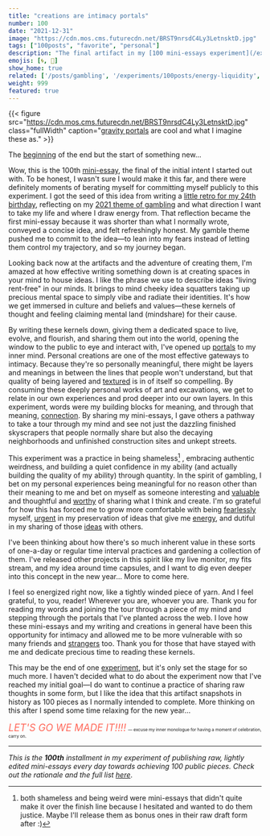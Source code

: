 ```yaml
---
title: "creations are intimacy portals"
number: 100
date: "2021-12-31"
image: "https://cdn.mos.cms.futurecdn.net/BRST9nrsdC4Ly3LetnsktD.jpg"
tags: ["100posts", "favorite", "personal"]
description: "The final artifact in my [100 mini-essays experiment](/experiments/100posts) exploring the intimacy of creations and the value of sharing your mind with the world."
emojis: [🌀, 🌌]
show_home: true
related: ['/posts/gambling', '/experiments/100posts/energy-liquidity', '/experiments/100posts/urgency', '/experiments/postal-portals', '/experiments/100posts/beginnings', '/experiments/100posts/crazy-ideas', '/experiments/100posts/perception', '/posts/mid-twenties', '/experiments/100posts/fear', '/experiments/100posts/cafe-encounter', '/experiments/100posts/soothing-fire', '/experiments/100posts/dance', '/experiments/100posts/finding-texture']
weight: 999
featured: true
---
```


{{< figure src="https://cdn.mos.cms.futurecdn.net/BRST9nrsdC4Ly3LetnsktD.jpg" class="fullWidth" caption="[gravity portals](https://www.livescience.com/gravity-portals-solve-dark-matter-gamma-ray-mystery.html) are cool and what I imagine these as." >}}

The [beginning](/experiments/100posts/beginnings) of the end but the start of something new...

Wow, this is the 100th [mini-essay](/experiments/100posts), the final of the initial intent I started out with. To be honest, I wasn't sure I would make it this far, and there were definitely moments of berating myself for committing myself publicly to this experiment. I got the seed of this idea from writing a [little retro for my 24th birthday](/posts/mid-twenties), reflecting on my [2021 theme of gambling](/posts/gambling) and what direction I want to take my life and where I draw energy from. That reflection became the first mini-essay because it was shorter than what I normally wrote, conveyed a concise idea, and felt refreshingly honest. My gamble theme pushed me to commit to the idea—to lean into my fears instead of letting them control my trajectory, and so my journey began.

Looking back now at the artifacts and the adventure of creating them, I'm amazed at how effective writing something down is at creating spaces in your mind to house ideas. I like the phrase we use to describe ideas "living rent-free" in our minds. It brings to mind cheeky idea squatters taking up precious mental space to simply vibe and radiate their identities. It's how we get immersed in culture and beliefs and values—these kernels of thought and feeling claiming mental land (mindshare) for their cause.

By writing these kernels down, giving them a dedicated space to live, evolve, and flourish, and sharing them out into the world, opening the window to the public to eye and interact with, I've opened up [portals](https://www.spencerchang.me/experiments/postal-portals/) to my inner mind. Personal creations are one of the most effective gateways to intimacy. Because they're so personally meaningful, there might be layers and meanings in between the lines that people won't understand, but that quality of being layered and [textured](/experiments/100posts/finding-texture) is in of itself so compelling. By consuming these deeply personal works of art and excavations, we get to relate in our own experiences and prod deeper into our own layers. In this experiment, words were my building blocks for meaning, and through that meaning, [connection](https://www.spencerchang.me/experiments/100posts/perception/). By sharing my mini-essays, I gave others a pathway to take a tour through my mind and see not just the dazzling finished skyscrapers that people normally share but also the decaying neighborhoods and unfinished construction sites and unkept streets. 

This experiment was a practice in being shameless[^1] , embracing authentic weirdness, and building a quiet confidence in my ability (and actually building the quality of my ability) through quantity. In the spirit of gambling, I bet on my personal experiences being meaningful for no reason other than their meaning to me and bet on myself as someone interesting and [valuable](https://www.spencerchang.me/experiments/100posts/dance/) and thoughtful and [worthy](https://www.spencerchang.me/experiments/100posts/soothing-fire/) of sharing what I think and create. I'm so grateful for how this has forced me to grow more comfortable with being [fearlessly](https://www.spencerchang.me/experiments/100posts/fear) myself, [urgent](https://www.spencerchang.me/experiments/100posts/urgency/) in my preservation of ideas that give me [energy](https://www.spencerchang.me/experiments/100posts/energy-liquidity/), and dutiful in my sharing of those [ideas](https://www.spencerchang.me/experiments/100posts/crazy-ideas/) with others.

[^1]: both shameless and being weird were mini-essays that didn't quite make it over the finish line because I hesitated and wanted to do them justice. Maybe I'll release them as bonus ones in their raw draft form after :)  

I've been thinking about how there's so much inherent value in these sorts of one-a-day or regular time interval practices and gardening a collection of them. I've released other projects in this spirit like my live monitor, my fits stream, and my idea around time capsules, and I want to dig even deeper into this concept in the new year... More to come here.

I feel so energized right now, like a tightly winded piece of yarn. And I feel grateful, to you, reader! Wherever you are, whoever you are. Thank you for reading my words and joining the tour through a piece of my mind and stepping through the portals that I've planted across the web. I love how these mini-essays and my writing and creations in general have been this opportunity for intimacy and allowed me to be more vulnerable with so many friends and [strangers](https://www.spencerchang.me/experiments/100posts/cafe-encounter/) too. Thank you for those that have stayed with me and dedicate precious time to reading these kernels. 

This may be the end of one [experiment](/experiments), but it's only set the stage for so much more. I haven't decided what to do about the experiment now that I've reached my initial goal—I do want to continue a practice of sharing raw thoughts in some form, but I like the idea that this artifact snapshots in history as 100 pieces as I normally intended to complete. More thinking on this after I spend some time relaxing for the new year...

<span style="font-size: 140%; color:#ff6a5c;">*LET'S GO WE MADE IT!!!!*</span> <span style="font-size: 60%;">— excuse my inner monologue for having a moment of celebration, carry on.</span>

---
*This is the **100th** installment in my experiment of publishing raw, lightly edited mini-essays every day towards achieving 100 public pieces. Check out the rationale and the full list [here](/experiments/100posts/)*.
